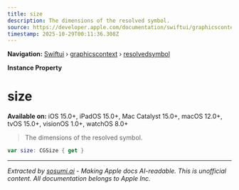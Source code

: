 ```yaml
---
title: size
description: The dimensions of the resolved symbol.
source: https://developer.apple.com/documentation/swiftui/graphicscontext/resolvedsymbol/size
timestamp: 2025-10-29T00:11:36.308Z
---
```


**Navigation:** [Swiftui](/documentation/swiftui) › [graphicscontext](/documentation/swiftui/graphicscontext) › [resolvedsymbol](/documentation/swiftui/graphicscontext/resolvedsymbol)

**Instance Property**

# size

**Available on:** iOS 15.0+, iPadOS 15.0+, Mac Catalyst 15.0+, macOS 12.0+, tvOS 15.0+, visionOS 1.0+, watchOS 8.0+

> The dimensions of the resolved symbol.

```swift
var size: CGSize { get }
```

---

*Extracted by [sosumi.ai](https://sosumi.ai) - Making Apple docs AI-readable.*
*This is unofficial content. All documentation belongs to Apple Inc.*
